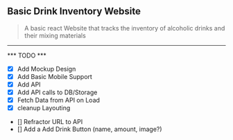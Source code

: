 ## Basic Drink Inventory Website
> A basic react Website that tracks the inventory of alcoholic drinks and their mixing materials
----
*** TODO ***
- [x] Add Mockup Design
- [x] Add Basic Mobile Support
- [x] Add API
- [x] Add API calls to DB/Storage
- [x] Fetch Data from API on Load
- [x] cleanup Layouting 
- [] Refractor URL to API
- [] Add a Add Drink Button (name, amount, image?)
